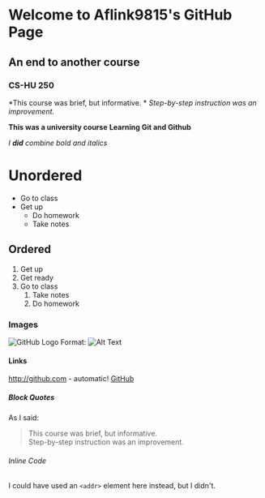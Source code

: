 # Welcome to Aflink9815's GitHub Page

## An end to another course

### CS-HU 250

*This course was brief, but informative.  *
_Step-by-step instruction was an improvement._

**This was a university course**
__Learning Git and Github__

_I **did** combine bold and italics_

# Unordered
* Go to class
* Get up
  * Do homework
  * Take notes
  
## Ordered
1. Get up
1. Get ready
1. Go to class
   1. Take notes
   1. Do homework

### Images
![GitHub Logo](/images/logo.png)
Format: ![Alt Text](url)

#### Links
http://github.com - automatic!
[GitHub](http://github.com)

##### Block Quotes
As I said:

> This course was brief, but informative.  
> Step-by-step instruction was an improvement.

###### Inline Code
I could have used an 
`<addr>` element here instead, but I didn't.
